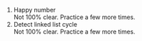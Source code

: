 1. Happy number  
   Not 100% clear. Practice a few more times.
3. Detect linked list cycle  
   Not 100% clear. Practice a few more times.
